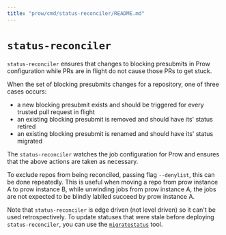 ```yaml
---
title: "prow/cmd/status-reconciler/README.md"
---
```


# `status-reconciler`

`status-reconciler` ensures that changes to blocking presubmits in Prow configuration while PRs are
in flight do not cause those PRs to get stuck.

When the set of blocking presubmits changes for a repository, one of three cases occurs:

 - a new blocking presubmit exists and should be triggered for every trusted pull request in flight
 - an existing blocking presubmit is removed and should have its' status retired
 - an existing blocking presubmit is renamed and should have its' status migrated

The `status-reconciler` watches the job configuration for Prow and ensures that the above actions
are taken as necessary.

To exclude repos from being reconciled, passing flag `--denylist`, this can be done repeatedly.
This is useful when moving a repo from prow instance A to prow instance B, while unwinding jobs from
prow instance A, the jobs are not expected to be blindly lablled succeed by prow instance A.

Note that `status-reconciler` is edge driven (not level driven) so it can't be used retrospectively.
To update statuses that were stale before deploying `status-reconciler`,
you can use the [`migratestatus`](/maintenance/migratestatus) tool.
